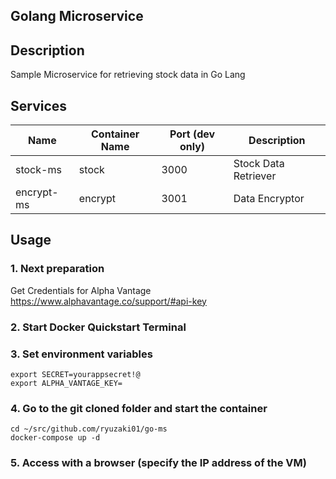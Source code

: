 Golang Microservice
---

## Description

Sample Microservice for retrieving stock data in Go Lang

## Services

Name               | Container Name  | Port (dev only)  | Description
------------------ | --------------- | ---------------- | ------------------
stock-ms           | stock           | 3000             | Stock Data Retriever
encrypt-ms         | encrypt         | 3001             | Data Encryptor

## Usage

### 1. Next preparation
  
Get Credentials for Alpha Vantage
https://www.alphavantage.co/support/#api-key

### 2. Start Docker Quickstart Terminal

### 3. Set environment variables

```
export SECRET=yourappsecret!@
export ALPHA_VANTAGE_KEY=
```

### 4. Go to the git cloned folder and start the container

```
cd ~/src/github.com/ryuzaki01/go-ms
docker-compose up -d
```

### 5. Access with a browser (specify the IP address of the VM)
